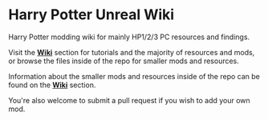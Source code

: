 # Harry Potter Unreal Wiki
Harry Potter modding wiki for mainly HP1/2/3 PC resources and findings.

Visit the [**Wiki**](https://github.com/metallicafan212/HarryPotterUnrealWiki/wiki) section for tutorials and the majority of resources and mods, or browse the files inside of the repo for smaller mods and resources.

Information about the smaller mods and resources inside of the repo can be found on the [**Wiki**](https://github.com/metallicafan212/HarryPotterUnrealWiki/wiki) section. 

You're also welcome to submit a pull request if you wish to add your own mod.
